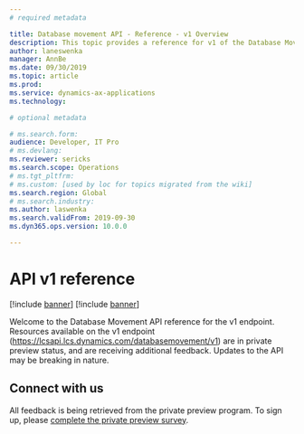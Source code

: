 ```yaml
---
# required metadata

title: Database movement API - Reference - v1 Overview
description: This topic provides a reference for v1 of the Database Movement API. 
author: laneswenka
manager: AnnBe
ms.date: 09/30/2019
ms.topic: article
ms.prod: 
ms.service: dynamics-ax-applications
ms.technology: 

# optional metadata

# ms.search.form: 
audience: Developer, IT Pro
# ms.devlang: 
ms.reviewer: sericks
ms.search.scope: Operations
# ms.tgt_pltfrm: 
# ms.custom: [used by loc for topics migrated from the wiki]
ms.search.region: Global
# ms.search.industry: 
ms.author: laswenka
ms.search.validFrom: 2019-09-30
ms.dyn365.ops.version: 10.0.0

---
```


# API v1 reference

[!include [banner](../../../includes/banner.md)]
[!include [banner](../../../includes/preview-banner.md)]

Welcome to the Database Movement API reference for the v1 endpoint.  Resources available on the v1 endpoint (https://lcsapi.lcs.dynamics.com/databasemovement/v1) are in private preview status, and are receiving additional feedback.  Updates to the API may be breaking in nature. 

## Connect with us
All feedback is being retrieved from the private preview program.  To sign up, please [complete the private preview survey](https://aka.ms/SelfServiceDatabaseMovementPreview).
